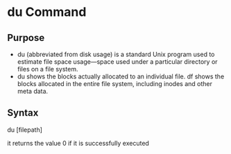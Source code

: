 # du Command

## Purpose
- du (abbreviated from disk usage) is a standard Unix program used to estimate file space usage—space used under a particular directory or files on a file system.
- du shows the blocks actually allocated to an individual file. df shows the blocks allocated in the entire file system, including inodes and other meta data.

## Syntax
du [filepath]

it returns the value 0 if it is successfully executed